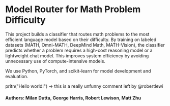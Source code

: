 # Model Router for Math Problem Difficulty

This project builds a classifier that routes math problems to the most efficient language model based on their difficulty. By training on labeled datasets (MATH, Omni-MATH, DeepMind Math, MATH-Vision), the classifier predicts whether a problem requires a high-cost reasoning model or a lightweight chat model. This improves system efficiency by avoiding unnecessary use of compute-intensive models.

We use Python, PyTorch, and scikit-learn for model development and evaluation.

pritn("Hello world!") -> this is a really unfunny comment left by @robertlewi

#### Authors: Milan Dutta, George Harris, Robert Lewison, Matt Zhu
